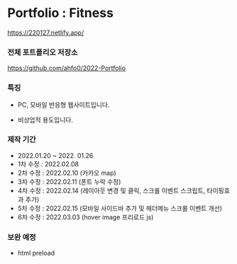 # Portfolio : Fitness

https://220127.netlify.app/

### 전체 포트폴리오 저장소

https://github.com/ahfo0/2022-Portfolio

### 특징

- PC, 모바일 반응형 웹사이트입니다.

- 비상업적 용도입니다.

### 제작 기간

- 2022.01.20 ~ 2022. 01.26
- 1차 수정 : 2022.02.08
- 2차 수정 : 2022.02.10 (카카오 map)
- 3차 수정 : 2022.02.11 (폰트 누락 수정)
- 4차 수정 : 2022.02.14 (레이아웃 변경 및 클릭, 스크롤 이벤트 스크립트, 타이핑효과 추가)
- 5차 수정 : 2022.02.15 (모바일 사이드바 추가 및 헤더메뉴 스크롤 이벤트 개선)
- 6차 수정 : 2022.03.03 (hover image 프리로드 js)

### 보완 예정

- html preload
